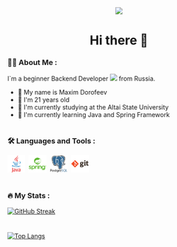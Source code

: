 <div id="header" align="center">
  <img src="https://media.giphy.com/media/M9gbBd9nbDrOTu1Mqx/giphy.gif" width="100"/>
  <h1>
      Hi there 👋
  </h1>
</div>

### :man_technologist: About Me :
I`m a beginner Backend Developer <img src="https://media.giphy.com/media/WUlplcMpOCEmTGBtBW/giphy.gif" width="30"> from Russia.
- 🐉 My name is Maxim Dorofeev
- 📆 I'm 21 years old
- 🏫 I'm currently studying at the Altai State University
- 📖 I'm currently learning Java and Spring Framework
<h1></h1>

### :hammer_and_wrench: Languages and Tools :
<div>
  <img src="https://github.com/devicons/devicon/blob/master/icons/java/java-original-wordmark.svg" title="Java" alt="Java" width="40" height="40"/>&nbsp;
  <img src="https://github.com/devicons/devicon/blob/master/icons/spring/spring-original-wordmark.svg" title="Java" alt="Java" width="40" height="40"/>&nbsp;
  <img src="https://github.com/devicons/devicon/blob/master/icons/postgresql/postgresql-original-wordmark.svg" width="40" height="40"/>&nbsp;
  <img src="https://github.com/devicons/devicon/blob/master/icons/git/git-original-wordmark.svg" width="40" height="40"/>&nbsp;
</div>
<h1></h1>

### :fire: My Stats :
[![GitHub Streak](http://github-readme-streak-stats.herokuapp.com?user=MakS2711&hide_border=true&date_format=j%2Fn%5B%2FY%5D)](https://git.io/streak-stats)
<h1></h1>

[![Top Langs](https://github-readme-stats.vercel.app/api/top-langs/?username=MakS2711&layout=compact)](https://github.com/anuraghazra/github-readme-stats)

<!--
**MakS2711/MakS2711** is a ✨ _special_ ✨ repository because its `README.md` (this file) appears on your GitHub profile.

Here are some ideas to get you started:

- 🔭 I’m currently working on ...
- 🌱 I’m currently learning ...
- 👯 I’m looking to collaborate on ...
- 🤔 I’m looking for help with ...
- 💬 Ask me about ...
- 📫 How to reach me: ...
- 😄 Pronouns: ...
- ⚡ Fun fact: ...
-->
